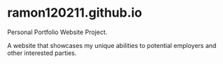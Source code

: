 # ramon120211.github.io

Personal Portfolio Website Project.

A website that showcases my unique abilities to potential employers and other interested parties.
